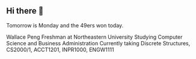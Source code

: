 ## Hi there 👋

<!--
**wp33/wp33** is a ✨ _special_ ✨ repository because its `README.md` (this file) appears on your GitHub profile.

Here are some ideas to get you started:

- 🔭 I’m currently working on ...
- 🌱 I’m currently learning ...
- 👯 I’m looking to collaborate on ...
- 🤔 I’m looking for help with ...
- 💬 Ask me about ...
- 📫 How to reach me: ...
- 😄 Pronouns: ...
- ⚡ Fun fact: ...
-->

Tomorrow is Monday and the 49ers won today.

Wallace Peng
Freshman at Northeastern University
Studying Computer Science and Business Administration
Currently taking Discrete Structures, CS2000/1, ACCT1201, INPR1000, ENGW1111
